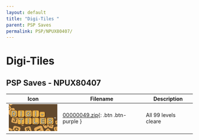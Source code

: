 ```yaml
---
layout: default
title: "Digi-Tiles "
parent: PSP Saves
permalink: PSP/NPUX80407/
---
```

# Digi-Tiles 

## PSP Saves - NPUX80407

| Icon | Filename | Description |
|------|----------|-------------|
| ![Digi-Tiles ](ICON0.PNG) | [00000049.zip](00000049.zip){: .btn .btn-purple } | All 99 levels cleare |
